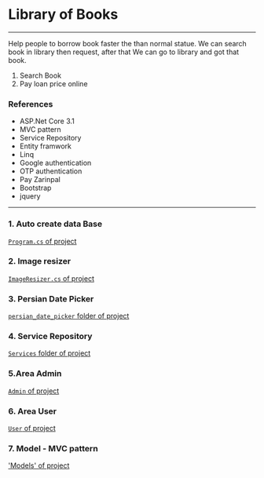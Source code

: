 # Library of Books
---
Help people to borrow book faster the than normal statue.
We can search book in library then request, after that We can go to library and got that book.
1. Search Book
2. Pay loan price online

### References
* ASP.Net Core 3.1
* MVC pattern
* Service Repository
* Entity framwork
* Linq
* Google authentication
* OTP authentication
* Pay Zarinpal
* Bootstrap
* jquery

---
### 1. Auto create data Base
[`Program.cs` of project](https://github.com/lpln25/mglib/blob/master/library1/Program.cs)

### 2. Image resizer
[`ImageResizer.cs` of project](https://github.com/lpln25/mglib/blob/master/library1/Classes/ImageResizer.cs)

### 3. Persian Date Picker
[`persian_date_picker` folder of project](https://github.com/lpln25/mglib/tree/master/library1/wwwroot/js/persian_date_picker)

### 4. Service Repository
[`Services` folder of project](https://github.com/lpln25/mglib/tree/master/library1/Services)

### 5.Area Admin
[`Admin` of project](https://github.com/lpln25/mglib/tree/master/library1/Areas/Admin)

### 6. Area User
[`User` of project](https://github.com/lpln25/mglib/tree/master/library1/Areas/User)

### 7. Model - MVC pattern 
['Models' of project](https://github.com/lpln25/mglib/tree/master/library1/Models)


